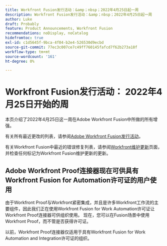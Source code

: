 ```yaml
---
title: Workfront Fusion发行活动：&amp；nbsp；2022年4月25日起一周
description: Workfront Fusion发行活动：&amp；nbsp；2022年4月25日起一周
author: Luke
draft: Probably
feature: Product Announcements, Workfront Fusion
recommendations: noDisplay, noCatalog
hidefromtoc: true
exl-id: c1d5645f-9bca-4f04-b2e4-526530d9ecbd
source-git-commit: 77ec3c007ce7c49ff760145fafcd7f62b273a18f
workflow-type: tm+mt
source-wordcount: '161'
ht-degree: 0%

---
```


# Workfront Fusion发行活动： 2022年4月25日开始的周

本页介绍了2022年4月25日这一周在Adobe Workfront Fusion中所做的所有增强。

有关所有最近更改的列表，请参阅[Adobe Workfront Fusion发行活动](/help/workfront-fusion/fusion-product-releases/fusion-release-activity.md)。

有关Workfront Fusion中最近的错误修复列表，请参阅[Workfront维护更新](https://experienceleague.adobe.com/docs/workfront-known-issues/releases/current-updates.html?lang=zh-Hans)页面，并检查任何标记为Workfront Fusion维护更新的更新。

## Adobe Workfront Proof连接器现在可供具有Workfront Fusion for Automation许可证的用户使用

由于Workfront Proof与Workfront紧密集成，并且是许多Workfront工作流的主要组件，因此我们正在使用Workfront Fusion for Work Automation许可证让Workfront Proof连接器可供组织使用。 现在，您可以在Fusion场景中使用Workfront Proof，而不管是否获得许可证。

以前，Workfront Proof连接器仅适用于具有Workfront Fusion for Work Automation and Integration许可证的组织。
